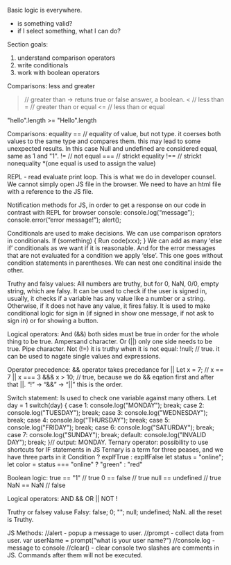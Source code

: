 Basic logic is everywhere. 
- is something valid? 
- if I select something, what I can do?

Section goals:
1. understand comparison operators
2. write conditionals
3. work with boolean operators

Comparisons: less and greater
> // greater than -> retuns true or false answer, a boolean.
< // less than
>= // greater than or equal 
<= // less than or equal 

"hello".length >= "Hello".length 

Comparisons: equality
== // equality of value, but not type. it coerses both values to the same type and compares them. this may lead to some unexpected results. In this case Null and undefined are considered equal, same as 1 and "1". 
!= // not equal 
=== // strickt equality
!== // strickt nonequality 
*(one equal is used to assign the value)

REPL - read evaluate print loop. This is what we do in developer counsel. 
We cannot simply open JS file in the browser. We need to have an html file with a reference to the JS file. 

Notification methods for JS, in order to get a response on our code in contrast with REPL for browser console:
console.log(“message”);
console.error(“error message!”);
alert();

Conditionals are used to make decisions. We can use comparison oprators in conditionals. 
If (something) {
 Run code(xxx);
} 
We can add as many ‘else if’ conditionals as we want if it is reasonable. And for the error messages that are not evaluated for a condition we apply ‘else’. This one goes without condition statements in parentheses. 
We can nest one conditinal inside the other. 
 
Truthy and falsy values:
All numbers are truthy, but for 0, NaN, 0/0, empty string, which are falsy.
It can be used to check if the user is signed in, usually, it checks if a variable has any value like a number or a string. Otherwise, if it does not have any value, it fires falsy. 
It is used to make conditional logic for sign in (if signed in show one message, if not ask to sign in) or for showing a button.  

Logical operators:
And (&&) both sides must be true in order for the whole thing to be true. Ampersand character.
Or (||) only one side needs to be true. Pipe character. 
Not (!=) it is truthy when it is not equal: !null; // true. it can be used to nagate single values and expressions. 

Operator precedence: 
&& operator takes precedance for || 
Let x = 7; // x == 7 || x === 3 &&& x > 10; // true, because we do && eqation first and after that ||. 
“!” -> “&&” -> “||” this is the order.

Switch statement: 
Is used to check one variable against many others. 
Let day = 1
switch(day) {
   case 1: console.log("MONDAY"); break;
   case 2: console.log("TUESDAY"); break;
   case 3: console.log("WEDNESDAY"); break;
   case 4: console.log("THURSDAY"); break;
   case 5: console.log("FRIDAY"); break;
   case 6: console.log("SATURDAY"); break;
   case 7: console.log("SUNDAY"); break;
   default: console.log("INVALID DAY"); break;
}// output: MONDAY.
Ternary operator: 
possibility to use shortcuts for IF statements in JS
Ternary is a term for three peases, and we have three parts in it
Condition ? expIfTrue : expIfFalse
let status = "online";
let color = status === "online" ? "green" : "red"


Boolean logic:
true == "1" // true
0 == false // true
null == undefined // true
NaN == NaN // false

Logical operators: 
AND &&
OR ||
NOT ! 

Truthy or falsey valuse
Falsy: false; 0; ""; null; undefined; NaN.
all the reset is Truthy.

JS Methods: 
//alert - popup a message to user.
//prompt - collect data from user. 
var userName = prompt("what is your user name?")
//console.log - message to console
//clear() - clear console
two slashes are comments in JS. Commands after them will not be executed. 

